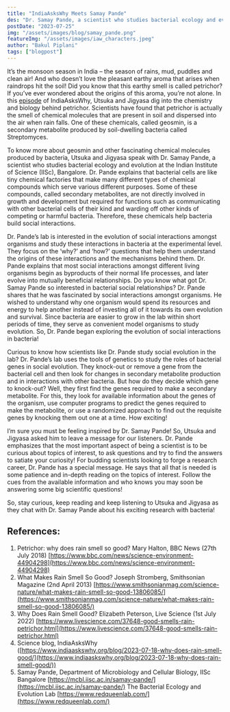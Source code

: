 ```yaml
---
title: "IndiaAsksWhy Meets Samay Pande"
des: "Dr. Samay Pande, a scientist who studies bacterial ecology and evolution at the Indian Institute of Science (IISc), Bangalore. Dr. Pande’s lab is interested in the evolution of social interactions amongst organisms and study these interactions in bacteria at the experimental level. They focus on the ‘why?’ and ‘how?’ questions that help them understand the origins of these interactions and the mechanisms behind them. "
postDate: "2023-07-25"
img: "/assets/images/blog/samay_pande.png"
featureImg: "/assets/images/iaw_characters.jpeg"
author: "Bakul Piplani"
tags: ["blogpost"]
---
```

It’s the monsoon season in India – the season of rains, mud, puddles and clean air! And who doesn’t love the pleasant earthy aroma that arises when raindrops hit the soil! Did you know that this earthy smell is called petrichor? If you’ve ever wondered about the origins of this aroma, you’re not alone. In this [episode](https://www.indiaaskswhy.org/episode/2022-03-24-why-does-rain-smell-good/) of IndiaAsksWhy, Utsuka and Jigyasa dig into the chemistry and biology behind petrichor. Scientists have found that petrichor is actually the smell of chemical molecules that are present in soil and dispersed into the air when rain falls. One of these chemicals, called geosmin, is a secondary metabolite produced by soil-dwelling bacteria called Streptomyces.

To know more about geosmin and other fascinating chemical molecules produced by bacteria, Utsuka and Jigyasa speak with Dr. Samay Pande, a scientist who studies bacterial ecology and evolution at the Indian Institute of Science (IISc), Bangalore. Dr. Pande explains that bacterial cells are like tiny chemical factories that make many different types of chemical compounds which serve various different purposes. Some of these compounds, called secondary metabolites, are not directly involved in growth and development but required for functions such as communicating with other bacterial cells of their kind and warding off other kinds of competing or harmful bacteria. Therefore, these chemicals help bacteria build social interactions.

Dr. Pande’s lab is interested in the evolution of social interactions amongst organisms and study these interactions in bacteria at the experimental level. They focus on the ‘why?’ and ‘how?’ questions that help them understand the origins of these interactions and the mechanisms behind them. Dr. Pande explains that most social interactions amongst different living organisms begin as byproducts of their normal life processes, and later evolve into mutually beneficial relationships.
Do you know what got Dr. Samay Pande so interested in bacterial social relationships? Dr. Pande shares that he was fascinated by social interactions amongst organisms. He wished to understand why one organism would spend its resources and energy to help another instead of investing all of it towards its own evolution and survival. Since bacteria are easier to grow in the lab within short periods of time, they serve as convenient model organisms to study evolution. So, Dr. Pande began exploring the evolution of social interactions in bacteria!

Curious to know how scientists like Dr. Pande study social evolution in the lab? Dr. Pande’s lab uses the tools of genetics to study the roles of bacterial genes in social evolution. They knock-out or remove a gene from the bacterial cell and then look for changes in secondary metabolite production and in interactions with other bacteria. But how do they decide which gene to knock-out? Well, they first find the genes required to make a secondary metabolite. For this, they look for available information about the genes of the organism, use computer programs to predict the genes required to make the metabolite, or use a randomized approach to find out the requisite genes by knocking them out one at a time. How exciting!

I’m sure you must be feeling inspired by Dr. Samay Pande! So, Utsuka and Jigyasa asked him to leave a message for our listeners. Dr. Pande emphasizes that the most important aspect of being a scientist is to be curious about topics of interest, to ask questions and try to find the answers to satiate your curiosity! For budding scientists looking to forge a research career, Dr. Pande has a special message. He says that all that is needed is some patience and in-depth reading on the topics of interest. Follow the cues from the available information and who knows you may soon be answering some big scientific questions!

So, stay curious, keep reading and keep listening to Utsuka and Jigyasa as they chat with Dr. Samay Pande about his exciting research with bacteria!

 
## References:
1. Petrichor: why does rain smell so good? Mary Halton, BBC News (27th July 2018) [https://www.bbc.com/news/science-environment-44904298](https://www.bbc.com/news/science-environment-44904298)
1. What Makes Rain Smell So Good? Joseph Stromberg, Smithsonian Magazine (2nd April 2013) [https://www.smithsonianmag.com/science-nature/what-makes-rain-smell-so-good-13806085/](https://www.smithsonianmag.com/science-nature/what-makes-rain-smell-so-good-13806085/)
1. Why Does Rain Smell Good? Elizabeth Peterson, Live Science (1st July 2022) [https://www.livescience.com/37648-good-smells-rain-petrichor.html](https://www.livescience.com/37648-good-smells-rain-petrichor.html)
1. Science blog, IndiaAsksWhy ([https://www.indiaaskswhy.org/blog/2023-07-18-why-does-rain-smell-good/](https://www.indiaaskswhy.org/blog/2023-07-18-why-does-rain-smell-good/))
1. Samay Pande, Department of Microbiology and Cellular Biology, IISc Bangalore [https://mcbl.iisc.ac.in/samay-pande/](https://mcbl.iisc.ac.in/samay-pande/)
The Bacterial Ecology and Evolution Lab [https://www.redqueenlab.com/](https://www.redqueenlab.com/)